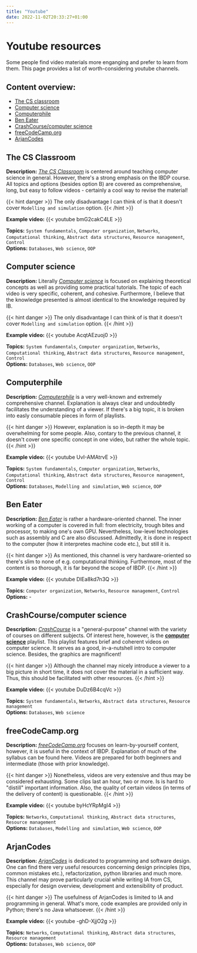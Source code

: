 ```yaml
---
title: "Youtube"
date: 2022-11-02T20:33:27+01:00
---
```


# Youtube resources
Some people find video materials more enganging and prefer to learn from them. This page provides a list of worth-considering youtube channels.

## Content overview:
- [The CS classroom]()
- [Computer science](#computer-science)
- [Computerphile](#computerphile)
- [Ben Eater](#ben-eater)
- [CrashCourse/computer science](#crashcoursecomputer-science)
- [freeCodeCamp.org](#freecodecamporg)
- [ArjanCodes](#arjancodes)

## The CS Classroom
**Description:**
[_The CS Classroom_](https://www.youtube.com/@TheCSClassroom/videos) is centered around teaching computer science in general. However, there's a strong emphasis on the IBDP course. All topics and options (besides option B) are covered as comprehensive, long, but easy to follow videos - certainly a cool way to revise the material!

{{< hint danger >}}
The only disadvantage I can think of is that it doesn't cover `Modelling and simulation` option.
{{< /hint >}}

**Example video:**
{{< youtube bmG2cakC4LE >}}

**Topics:** `System fundamentals`, `Computer organization`, `Networks`, `Computational thinking`, `Abstract data structures`, `Resource management`, `Control`
<br>
**Options:** `Databases`, `Web science`, `OOP`

## Computer science
**Description:**
Literally [_Computer science_](https://www.youtube.com/c/ComputerScienceLessons/videos) is focused on explaining theoretical concepts as well as providing some practical tutorials. The topic of each video is very specific, coherent, and cohesive. Furthermore, I believe that the knowledge presented is almost identical to the knowledge required by IB.

{{< hint danger >}}
The only disadvantage I can think of is that it doesn't cover `Modelling and simulation` option.
{{< /hint >}}


**Example video:**
{{< youtube AcqtAEzuoj0 >}}

**Topics:** `System fundamentals`, `Computer organization`, `Networks`, `Computational thinking`, `Abstract data structures`, `Resource management`, `Control`
<br>
**Options:** `Databases`, `Web science`, `OOP`

## Computerphile
**Description:**
[_Computerphile_](https://www.youtube.com/user/Computerphile/videos) is a very well-known and extremely comprehensive channel. Explanation is always clear and undoubtedly facilitates the understanding of a viewer. If there's a big topic, it is broken into easly consumable pieces in form of playlists.

{{< hint danger >}}
However, explanation is so in-depth it may be overwhelming for some people. Also, contary to the previous channel, it doesn't cover one specific concept in one video, but rather the whole topic.
{{< /hint >}}

**Example video:**
{{< youtube UvI-AMAtrvE >}}

**Topics:** `System fundamentals`, `Computer organization`, `Networks`, `Computational thinking`, `Abstract data structures`, `Resource management`, `Control`
<br>
**Options:** `Databases`, `Modelling and simulation`, `Web science`, `OOP`


## Ben Eater
**Description:**
[_Ben Eater_](https://www.youtube.com/c/BenEater) is rather a hardware-oriented channel. The inner working of a computer is covered in full: from electricity, trough bites and processor, to making one's own GPU. Nevertheless, low-level technologies such as assembly and C are also discussed. Admittedly, it is done in respect to the computer (how it interpretes machine code etc.), but still it is.

{{< hint danger >}}
As mentioned, this channel is very hardware-oriented so there's slim to none of e.g. computational thinking. Furthermore, most of the content is so thorough, it is far beyond the scope of IBDP.
{{< /hint >}}

**Example video:**
{{< youtube DlEa8kd7n3Q >}}

**Topics:** `Computer organization`, `Networks`, `Resource management`, `Control`
<br>
**Options:** -

## CrashCourse/computer science
**Description:**
[_CrashCourse_](https://www.youtube.com/c/crashcourse) is a "general-purpose" channel with the variety of courses on different subjects. Of interest here, however, is the **[computer science](https://www.youtube.com/watch?v=tpIctyqH29Q&list=PL8dPuuaLjXtNlUrzyH5r6jN9ulIgZBpdo)** playlist. This playlist features brief and coherent videos on computer science. It serves as a good, in-a-nutshell intro to computer science. Besides, the graphics are magnificent!

{{< hint danger >}}
Although the channel may nicely introduce a viewer to a big picture in short time, it does not cover the material in a sufficient way. Thus, this should be facilitated with other resources.
{{< /hint >}}

**Example video:**
{{< youtube DuDz6B4cqVc >}}

**Topics:** `System fundamentals`, `Networks`, `Abstract data structures`, `Resource management`
<br>
**Options:** `Databases`, `Web science`

## freeCodeCamp.org
**Description:**
[_freeCodeCamp.org_](https://www.youtube.com/c/Freecodecamp/videos) focuses on learn-by-yourself content, however, it is useful in the context of IBDP. Explanation of much of the syllabus can be found here. Videos are prepared for both beginners and intermediate (those with prior knowledge).

{{< hint danger >}}
Nonetheless, videos are very extensive and thus may be considered exhausting. Some clips last an hour, two or more. Is is hard to "distill" important information. Also, the quality of certain videos (in terms of the delivery of content) is questionable.
{{< /hint >}}

**Example video:**
{{< youtube byHcYRpMgI4 >}}

**Topics:** `Networks`, `Computational thinking`, `Abstract data structures`, `Resource management`
<br>
**Options:** `Databases`, `Modelling and simulation`, `Web science`, `OOP`

## ArjanCodes
**Description:**
[_ArjanCodes_](https://www.youtube.com/c/ArjanCodes) is dedicated to programming and software design. One can find there very useful resources concerning design principles (tips, common mistakes etc.), refactorization, python libraries and much more. This channel may prove particularly crucial while writing IA from CS, especially for design overview, development and extensibility of product.

{{< hint danger >}}
The usefulness of ArjanCodes is limited to IA and programming in general. What's more, code examples are provided only in Python; there's no Java whatsoever.
{{< /hint >}}

**Example video:**
{{< youtube -ghD-XjjO2g >}}

**Topics:** `Networks`, `Computational thinking`, `Abstract data structures`, `Resource management`
<br>
**Options:** `Databases`, `Web science`, `OOP`
